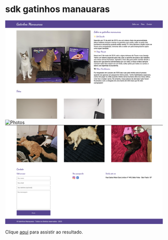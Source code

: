 # sdk gatinhos manauaras

![About](https://github.com/samanthacorrea/sdk-gatinhosmanauaras/blob/main/result/about.png)
![Photos](https://github.com/samanthacorrea/sdk-gatinhosmanauaras/blob/main/result/album.png)
![Contact](https://github.com/samanthacorrea/sdk-gatinhosmanauaras/blob/main/result/contact.png)

Clique [aqui](https://github.com/samanthacorrea/sdk-gatinhosmanauaras/blob/main/result/sdk-page-video.mp4) para assistir ao resultado.






